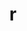 ---
title: "r"
layout: cache
categories: [package, develop]
meta: {"versions": ["4.4.0"], "compilers": ["gcc@=11.4.0", "gcc@=7.5.0", "gcc@=9.4.0"], "oss": ["ubuntu18.04", "ubuntu20.04", "ubuntu22.04"], "platforms": ["linux"], "targets": ["ppc64le", "x86_64_v3"], "stacks": ["build_systems", "e4s", "e4s-power", "root"], "num_specs": 30, "num_specs_by_stack": {"build_systems": 5, "root": 30, "e4s-power": 5, "e4s": 3}}
spec_details: [{"hash": "lgk4merqvgw3sc7wuvod3t2mekgob64t", "compiler": "gcc@=7.5.0", "versions": ["4.4.0"], "os": "ubuntu18.04", "platform": "linux", "target": "x86_64_v3", "variants": ["~X", "build_system=autotools", "~memory_profiling", "patches=abc572d", "~rmath"], "stacks": ["build_systems", "root"], "size": "-", "tarball": "https://binaries.spack.io/develop/build_cache/linux-ubuntu18.04-x86_64_v3/gcc-7.5.0/r-4.4.0/linux-ubuntu18.04-x86_64_v3-gcc-7.5.0-r-4.4.0-lgk4merqvgw3sc7wuvod3t2mekgob64t.spack"}, {"hash": "qsqe5xyta3u7arrdmujrpl4b5pa77n5q", "compiler": "gcc@=7.5.0", "versions": ["4.4.0"], "os": "ubuntu18.04", "platform": "linux", "target": "x86_64_v3", "variants": ["~X", "build_system=autotools", "~memory_profiling", "patches=abc572d", "~rmath"], "stacks": ["build_systems", "root"], "size": "-", "tarball": "https://binaries.spack.io/develop/build_cache/linux-ubuntu18.04-x86_64_v3/gcc-7.5.0/r-4.4.0/linux-ubuntu18.04-x86_64_v3-gcc-7.5.0-r-4.4.0-qsqe5xyta3u7arrdmujrpl4b5pa77n5q.spack"}, {"hash": "x35jiqc3jd6zqojnfer63rf3i6kivkwf", "compiler": "gcc@=7.5.0", "versions": ["4.4.0"], "os": "ubuntu18.04", "platform": "linux", "target": "x86_64_v3", "variants": ["~X", "build_system=autotools", "~memory_profiling", "patches=abc572d", "~rmath"], "stacks": ["build_systems", "root"], "size": "-", "tarball": "https://binaries.spack.io/develop/build_cache/linux-ubuntu18.04-x86_64_v3/gcc-7.5.0/r-4.4.0/linux-ubuntu18.04-x86_64_v3-gcc-7.5.0-r-4.4.0-x35jiqc3jd6zqojnfer63rf3i6kivkwf.spack"}, {"hash": "lsss543afmxhwrvs54nbl36m6bmfei6k", "compiler": "gcc@=7.5.0", "versions": ["4.4.0"], "os": "ubuntu18.04", "platform": "linux", "target": "x86_64_v3", "variants": ["~X", "build_system=autotools", "~memory_profiling", "patches=abc572d", "~rmath"], "stacks": ["root"], "size": "-", "tarball": "https://binaries.spack.io/develop/build_cache/linux-ubuntu18.04-x86_64_v3/gcc-7.5.0/r-4.4.0/linux-ubuntu18.04-x86_64_v3-gcc-7.5.0-r-4.4.0-lsss543afmxhwrvs54nbl36m6bmfei6k.spack"}, {"hash": "hno4tatulujtjmm6gpkzczugdpwd242t", "compiler": "gcc@=7.5.0", "versions": ["4.4.0"], "os": "ubuntu18.04", "platform": "linux", "target": "x86_64_v3", "variants": ["~X", "build_system=autotools", "~memory_profiling", "patches=abc572d", "~rmath"], "stacks": ["build_systems", "root"], "size": "-", "tarball": "https://binaries.spack.io/develop/build_cache/linux-ubuntu18.04-x86_64_v3/gcc-7.5.0/r-4.4.0/linux-ubuntu18.04-x86_64_v3-gcc-7.5.0-r-4.4.0-hno4tatulujtjmm6gpkzczugdpwd242t.spack"}, {"hash": "mzboleh6lvlmyn7fgtbimfqqqdbrbuda", "compiler": "gcc@=7.5.0", "versions": ["4.4.0"], "os": "ubuntu18.04", "platform": "linux", "target": "x86_64_v3", "variants": ["~X", "build_system=autotools", "~memory_profiling", "patches=abc572d", "~rmath"], "stacks": ["root"], "size": "-", "tarball": "https://binaries.spack.io/develop/build_cache/linux-ubuntu18.04-x86_64_v3/gcc-7.5.0/r-4.4.0/linux-ubuntu18.04-x86_64_v3-gcc-7.5.0-r-4.4.0-mzboleh6lvlmyn7fgtbimfqqqdbrbuda.spack"}, {"hash": "72wss7byczvwjyyysi3a7vht66zuhjjg", "compiler": "gcc@=7.5.0", "versions": ["4.4.0"], "os": "ubuntu18.04", "platform": "linux", "target": "x86_64_v3", "variants": ["~X", "build_system=autotools", "~memory_profiling", "patches=abc572d", "~rmath"], "stacks": ["root"], "size": "-", "tarball": "https://binaries.spack.io/develop/build_cache/linux-ubuntu18.04-x86_64_v3/gcc-7.5.0/r-4.4.0/linux-ubuntu18.04-x86_64_v3-gcc-7.5.0-r-4.4.0-72wss7byczvwjyyysi3a7vht66zuhjjg.spack"}, {"hash": "et6yfkfvfhxwiy4gy5r7dd5uwozvznhy", "compiler": "gcc@=7.5.0", "versions": ["4.4.0"], "os": "ubuntu18.04", "platform": "linux", "target": "x86_64_v3", "variants": ["~X", "build_system=autotools", "~memory_profiling", "patches=abc572d", "~rmath"], "stacks": ["root"], "size": "-", "tarball": "https://binaries.spack.io/develop/build_cache/linux-ubuntu18.04-x86_64_v3/gcc-7.5.0/r-4.4.0/linux-ubuntu18.04-x86_64_v3-gcc-7.5.0-r-4.4.0-et6yfkfvfhxwiy4gy5r7dd5uwozvznhy.spack"}, {"hash": "t2xpzixbdt4qusxp2uimxtemjz6xn5gr", "compiler": "gcc@=7.5.0", "versions": ["4.4.0"], "os": "ubuntu18.04", "platform": "linux", "target": "x86_64_v3", "variants": ["~X", "build_system=autotools", "~memory_profiling", "patches=abc572d", "~rmath"], "stacks": ["build_systems", "root"], "size": "-", "tarball": "https://binaries.spack.io/develop/build_cache/linux-ubuntu18.04-x86_64_v3/gcc-7.5.0/r-4.4.0/linux-ubuntu18.04-x86_64_v3-gcc-7.5.0-r-4.4.0-t2xpzixbdt4qusxp2uimxtemjz6xn5gr.spack"}, {"hash": "hhkqmaestoaykzi5aqkbiz3bj57hd5ud", "compiler": "gcc@=7.5.0", "versions": ["4.4.0"], "os": "ubuntu18.04", "platform": "linux", "target": "x86_64_v3", "variants": ["~X", "build_system=autotools", "~memory_profiling", "patches=abc572d", "~rmath"], "stacks": ["root"], "size": "-", "tarball": "https://binaries.spack.io/develop/build_cache/linux-ubuntu18.04-x86_64_v3/gcc-7.5.0/r-4.4.0/linux-ubuntu18.04-x86_64_v3-gcc-7.5.0-r-4.4.0-hhkqmaestoaykzi5aqkbiz3bj57hd5ud.spack"}, {"hash": "bplie5zsqlmhm4tx2kybkvcq4lwdyu3b", "compiler": "gcc@=9.4.0", "versions": ["4.4.0"], "os": "ubuntu20.04", "platform": "linux", "target": "ppc64le", "variants": ["~X", "build_system=autotools", "~memory_profiling", "patches=abc572d", "~rmath"], "stacks": ["root"], "size": "-", "tarball": "https://binaries.spack.io/develop/build_cache/linux-ubuntu20.04-ppc64le/gcc-9.4.0/r-4.4.0/linux-ubuntu20.04-ppc64le-gcc-9.4.0-r-4.4.0-bplie5zsqlmhm4tx2kybkvcq4lwdyu3b.spack"}, {"hash": "77tsbrniejtnhpebiaii3lqw2opx4xlz", "compiler": "gcc@=9.4.0", "versions": ["4.4.0"], "os": "ubuntu20.04", "platform": "linux", "target": "ppc64le", "variants": ["~X", "build_system=autotools", "~memory_profiling", "patches=abc572d", "~rmath"], "stacks": ["root", "e4s-power"], "size": "-", "tarball": "https://binaries.spack.io/develop/build_cache/linux-ubuntu20.04-ppc64le/gcc-9.4.0/r-4.4.0/linux-ubuntu20.04-ppc64le-gcc-9.4.0-r-4.4.0-77tsbrniejtnhpebiaii3lqw2opx4xlz.spack"}, {"hash": "azml7x5t4n74mxmfkzsnkev6bnv44trt", "compiler": "gcc@=9.4.0", "versions": ["4.4.0"], "os": "ubuntu20.04", "platform": "linux", "target": "ppc64le", "variants": ["~X", "build_system=autotools", "~memory_profiling", "patches=abc572d", "~rmath"], "stacks": ["root"], "size": "-", "tarball": "https://binaries.spack.io/develop/build_cache/linux-ubuntu20.04-ppc64le/gcc-9.4.0/r-4.4.0/linux-ubuntu20.04-ppc64le-gcc-9.4.0-r-4.4.0-azml7x5t4n74mxmfkzsnkev6bnv44trt.spack"}, {"hash": "7f5g2bfayjimo6nylubl2quyz7hgg5ux", "compiler": "gcc@=9.4.0", "versions": ["4.4.0"], "os": "ubuntu20.04", "platform": "linux", "target": "ppc64le", "variants": ["~X", "build_system=autotools", "~memory_profiling", "patches=abc572d", "~rmath"], "stacks": ["root"], "size": "-", "tarball": "https://binaries.spack.io/develop/build_cache/linux-ubuntu20.04-ppc64le/gcc-9.4.0/r-4.4.0/linux-ubuntu20.04-ppc64le-gcc-9.4.0-r-4.4.0-7f5g2bfayjimo6nylubl2quyz7hgg5ux.spack"}, {"hash": "vfjdva5nnurgp6qypbjamu5v6vwipgd7", "compiler": "gcc@=9.4.0", "versions": ["4.4.0"], "os": "ubuntu20.04", "platform": "linux", "target": "ppc64le", "variants": ["~X", "build_system=autotools", "~memory_profiling", "patches=abc572d", "~rmath"], "stacks": ["root", "e4s-power"], "size": "-", "tarball": "https://binaries.spack.io/develop/build_cache/linux-ubuntu20.04-ppc64le/gcc-9.4.0/r-4.4.0/linux-ubuntu20.04-ppc64le-gcc-9.4.0-r-4.4.0-vfjdva5nnurgp6qypbjamu5v6vwipgd7.spack"}, {"hash": "2ljkhdhbh24o46hrd7f74inyy5qmzqjn", "compiler": "gcc@=9.4.0", "versions": ["4.4.0"], "os": "ubuntu20.04", "platform": "linux", "target": "ppc64le", "variants": ["~X", "build_system=autotools", "~memory_profiling", "patches=abc572d", "~rmath"], "stacks": ["root", "e4s-power"], "size": "-", "tarball": "https://binaries.spack.io/develop/build_cache/linux-ubuntu20.04-ppc64le/gcc-9.4.0/r-4.4.0/linux-ubuntu20.04-ppc64le-gcc-9.4.0-r-4.4.0-2ljkhdhbh24o46hrd7f74inyy5qmzqjn.spack"}, {"hash": "sh23d7sho7stvrh5e45iqydsmypb3svc", "compiler": "gcc@=9.4.0", "versions": ["4.4.0"], "os": "ubuntu20.04", "platform": "linux", "target": "ppc64le", "variants": ["~X", "build_system=autotools", "~memory_profiling", "patches=abc572d", "~rmath"], "stacks": ["root"], "size": "-", "tarball": "https://binaries.spack.io/develop/build_cache/linux-ubuntu20.04-ppc64le/gcc-9.4.0/r-4.4.0/linux-ubuntu20.04-ppc64le-gcc-9.4.0-r-4.4.0-sh23d7sho7stvrh5e45iqydsmypb3svc.spack"}, {"hash": "snekvb2fkthijvjka3iz5nif7fuzbzom", "compiler": "gcc@=9.4.0", "versions": ["4.4.0"], "os": "ubuntu20.04", "platform": "linux", "target": "ppc64le", "variants": ["~X", "build_system=autotools", "~memory_profiling", "patches=abc572d", "~rmath"], "stacks": ["root", "e4s-power"], "size": "-", "tarball": "https://binaries.spack.io/develop/build_cache/linux-ubuntu20.04-ppc64le/gcc-9.4.0/r-4.4.0/linux-ubuntu20.04-ppc64le-gcc-9.4.0-r-4.4.0-snekvb2fkthijvjka3iz5nif7fuzbzom.spack"}, {"hash": "jkkdjobgmzgosqjxvdsktjvv2apxse6g", "compiler": "gcc@=9.4.0", "versions": ["4.4.0"], "os": "ubuntu20.04", "platform": "linux", "target": "ppc64le", "variants": ["~X", "build_system=autotools", "~memory_profiling", "patches=abc572d", "~rmath"], "stacks": ["root", "e4s-power"], "size": "-", "tarball": "https://binaries.spack.io/develop/build_cache/linux-ubuntu20.04-ppc64le/gcc-9.4.0/r-4.4.0/linux-ubuntu20.04-ppc64le-gcc-9.4.0-r-4.4.0-jkkdjobgmzgosqjxvdsktjvv2apxse6g.spack"}, {"hash": "ttkyjebmbrcfqoy2fyvpwmaexnaty576", "compiler": "gcc@=9.4.0", "versions": ["4.4.0"], "os": "ubuntu20.04", "platform": "linux", "target": "ppc64le", "variants": ["~X", "build_system=autotools", "~memory_profiling", "patches=abc572d", "~rmath"], "stacks": ["root"], "size": "-", "tarball": "https://binaries.spack.io/develop/build_cache/linux-ubuntu20.04-ppc64le/gcc-9.4.0/r-4.4.0/linux-ubuntu20.04-ppc64le-gcc-9.4.0-r-4.4.0-ttkyjebmbrcfqoy2fyvpwmaexnaty576.spack"}, {"hash": "xm3lasoog6wgqq4ngu5yk2a2jukncgry", "compiler": "gcc@=11.4.0", "versions": ["4.4.0"], "os": "ubuntu22.04", "platform": "linux", "target": "x86_64_v3", "variants": ["~X", "build_system=autotools", "~memory_profiling", "patches=abc572d", "~rmath"], "stacks": ["root", "e4s"], "size": "-", "tarball": "https://binaries.spack.io/develop/build_cache/linux-ubuntu22.04-x86_64_v3/gcc-11.4.0/r-4.4.0/linux-ubuntu22.04-x86_64_v3-gcc-11.4.0-r-4.4.0-xm3lasoog6wgqq4ngu5yk2a2jukncgry.spack"}, {"hash": "fwet24zfbegjnmiyugnpw4kitcadg6rw", "compiler": "gcc@=11.4.0", "versions": ["4.4.0"], "os": "ubuntu22.04", "platform": "linux", "target": "x86_64_v3", "variants": ["~X", "build_system=autotools", "~memory_profiling", "patches=abc572d", "~rmath"], "stacks": ["root"], "size": "-", "tarball": "https://binaries.spack.io/develop/build_cache/linux-ubuntu22.04-x86_64_v3/gcc-11.4.0/r-4.4.0/linux-ubuntu22.04-x86_64_v3-gcc-11.4.0-r-4.4.0-fwet24zfbegjnmiyugnpw4kitcadg6rw.spack"}, {"hash": "fh4a7coo4yquzwaqnus52uqhtwgmgt7o", "compiler": "gcc@=11.4.0", "versions": ["4.4.0"], "os": "ubuntu22.04", "platform": "linux", "target": "x86_64_v3", "variants": ["~X", "build_system=autotools", "~memory_profiling", "patches=abc572d", "~rmath"], "stacks": ["root"], "size": "-", "tarball": "https://binaries.spack.io/develop/build_cache/linux-ubuntu22.04-x86_64_v3/gcc-11.4.0/r-4.4.0/linux-ubuntu22.04-x86_64_v3-gcc-11.4.0-r-4.4.0-fh4a7coo4yquzwaqnus52uqhtwgmgt7o.spack"}, {"hash": "xmfkhv4sbpxhfj46af4el6fdtsxyh4ls", "compiler": "gcc@=11.4.0", "versions": ["4.4.0"], "os": "ubuntu22.04", "platform": "linux", "target": "x86_64_v3", "variants": ["~X", "build_system=autotools", "~memory_profiling", "patches=abc572d", "~rmath"], "stacks": ["root"], "size": "-", "tarball": "https://binaries.spack.io/develop/build_cache/linux-ubuntu22.04-x86_64_v3/gcc-11.4.0/r-4.4.0/linux-ubuntu22.04-x86_64_v3-gcc-11.4.0-r-4.4.0-xmfkhv4sbpxhfj46af4el6fdtsxyh4ls.spack"}, {"hash": "2ziv5lcd3cctccp2ja6qoiaruktwy4xu", "compiler": "gcc@=11.4.0", "versions": ["4.4.0"], "os": "ubuntu22.04", "platform": "linux", "target": "x86_64_v3", "variants": ["~X", "build_system=autotools", "~memory_profiling", "patches=abc572d", "~rmath"], "stacks": ["root", "e4s"], "size": "-", "tarball": "https://binaries.spack.io/develop/build_cache/linux-ubuntu22.04-x86_64_v3/gcc-11.4.0/r-4.4.0/linux-ubuntu22.04-x86_64_v3-gcc-11.4.0-r-4.4.0-2ziv5lcd3cctccp2ja6qoiaruktwy4xu.spack"}, {"hash": "e7cjy2vpuaed4ctj4pjai2ns6v2zm7e2", "compiler": "gcc@=11.4.0", "versions": ["4.4.0"], "os": "ubuntu22.04", "platform": "linux", "target": "x86_64_v3", "variants": ["~X", "build_system=autotools", "~memory_profiling", "patches=abc572d", "~rmath"], "stacks": ["root", "e4s"], "size": "-", "tarball": "https://binaries.spack.io/develop/build_cache/linux-ubuntu22.04-x86_64_v3/gcc-11.4.0/r-4.4.0/linux-ubuntu22.04-x86_64_v3-gcc-11.4.0-r-4.4.0-e7cjy2vpuaed4ctj4pjai2ns6v2zm7e2.spack"}, {"hash": "t747gayadofdmm6zlw2ctlzwaymli7wi", "compiler": "gcc@=11.4.0", "versions": ["4.4.0"], "os": "ubuntu22.04", "platform": "linux", "target": "x86_64_v3", "variants": ["~X", "build_system=autotools", "~memory_profiling", "patches=abc572d", "~rmath"], "stacks": ["root"], "size": "-", "tarball": "https://binaries.spack.io/develop/build_cache/linux-ubuntu22.04-x86_64_v3/gcc-11.4.0/r-4.4.0/linux-ubuntu22.04-x86_64_v3-gcc-11.4.0-r-4.4.0-t747gayadofdmm6zlw2ctlzwaymli7wi.spack"}, {"hash": "ak4ybiqy54t2fojkcicya55kkplkwz6y", "compiler": "gcc@=11.4.0", "versions": ["4.4.0"], "os": "ubuntu22.04", "platform": "linux", "target": "x86_64_v3", "variants": ["~X", "build_system=autotools", "~memory_profiling", "patches=abc572d", "~rmath"], "stacks": ["root"], "size": "-", "tarball": "https://binaries.spack.io/develop/build_cache/linux-ubuntu22.04-x86_64_v3/gcc-11.4.0/r-4.4.0/linux-ubuntu22.04-x86_64_v3-gcc-11.4.0-r-4.4.0-ak4ybiqy54t2fojkcicya55kkplkwz6y.spack"}, {"hash": "n775eagh3thcykmujojdzkdtmwh7ijjk", "compiler": "gcc@=11.4.0", "versions": ["4.4.0"], "os": "ubuntu22.04", "platform": "linux", "target": "x86_64_v3", "variants": ["~X", "build_system=autotools", "~memory_profiling", "patches=abc572d", "~rmath"], "stacks": ["root"], "size": "-", "tarball": "https://binaries.spack.io/develop/build_cache/linux-ubuntu22.04-x86_64_v3/gcc-11.4.0/r-4.4.0/linux-ubuntu22.04-x86_64_v3-gcc-11.4.0-r-4.4.0-n775eagh3thcykmujojdzkdtmwh7ijjk.spack"}, {"hash": "42y3hzq2li6ykck72aoukcbstsjhaj75", "compiler": "gcc@=11.4.0", "versions": ["4.4.0"], "os": "ubuntu22.04", "platform": "linux", "target": "x86_64_v3", "variants": ["~X", "build_system=autotools", "~memory_profiling", "patches=abc572d", "~rmath"], "stacks": ["root"], "size": "-", "tarball": "https://binaries.spack.io/develop/build_cache/linux-ubuntu22.04-x86_64_v3/gcc-11.4.0/r-4.4.0/linux-ubuntu22.04-x86_64_v3-gcc-11.4.0-r-4.4.0-42y3hzq2li6ykck72aoukcbstsjhaj75.spack"}]
---